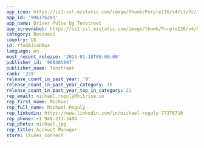 ```yaml
---
app_icon: https://is1-ssl.mzstatic.com/image/thumb/Purple116/v4/c3/7c/18/c37c18c9-c408-5025-795f-89ee51ab192b/AppIcon-0-0-1x_U007emarketing-0-7-0-85-220.png/1024x1024bb.png
app_id: '996176201'
app_name: Driver Pulse by Tenstreet
app_screenshot: https://is1-ssl.mzstatic.com/image/thumb/Purple126/v4/99/99/b6/9999b69c-8852-f206-c23c-5eb19dc02295/d12b3c2d-7abc-492a-a8e8-6e388ad1f90c_t.com_includes_login_html.php_uri_b_U003dpulse_100_U0026login_method_U003dpulse_app_last_ssn_dob_U0026hide_intro_U003dyes_U0028iPhone_12_Pro_U0029.png/1284x2778bb.png
category: Business
country: US
id: tfoGBJimDDws
language: en
most_recent_release: '2024-01-18T00:00:00'
publisher_id: '968485997'
publisher_name: Tenstreet
rank: '229'
release_count_in_past_year: '9'
release_count_in_past_year_category: 16
release_count_in_past_year_top_in_category: 21
rep_email: michael.roguly@bitrise.io
rep_first_name: Michael
rep_full_name: Michael Roguly
rep_linkedin: https://www.linkedin.com/in/michael-roguly-77376710
rep_phone: +1 949-233-3404
rep_photo: michael.jpg
rep_title: Account Manager
store: itunes_connect
---
```

